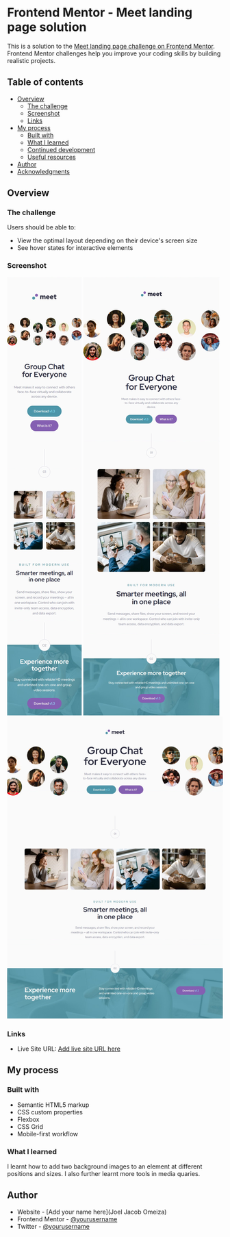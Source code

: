 # Frontend Mentor - Meet landing page solution

This is a solution to the [Meet landing page challenge on Frontend Mentor](https://www.frontendmentor.io/challenges/meet-landing-page-rbTDS6OUR). Frontend Mentor challenges help you improve your coding skills by building realistic projects.

## Table of contents

- [Overview](#overview)
  - [The challenge](#the-challenge)
  - [Screenshot](#screenshot)
  - [Links](#links)
- [My process](#my-process)
  - [Built with](#built-with)
  - [What I learned](#what-i-learned)
  - [Continued development](#continued-development)
  - [Useful resources](#useful-resources)
- [Author](#author)
- [Acknowledgments](#acknowledgments)

## Overview

### The challenge

Users should be able to:

- View the optimal layout depending on their device's screen size
- See hover states for interactive elements

### Screenshot

![](./Pixefy1.png)
![](./Pixefy2.png)
![](./Pixefy3.png)

### Links

- Live Site URL: [Add live site URL here](https://meet-page23.netlify.app/)

## My process

### Built with

- Semantic HTML5 markup
- CSS custom properties
- Flexbox
- CSS Grid
- Mobile-first workflow

### What I learned

I learnt how to add two background images to an element at different positions and sizes.
I also further learnt more tools in media quaries.

## Author

- Website - [Add your name here](Joel Jacob Omeiza)
- Frontend Mentor - [@yourusername](https://www.frontendmentor.io/profile/JoelJacobO)
- Twitter - [@yourusername](https://x.com/Jakes_dev)
